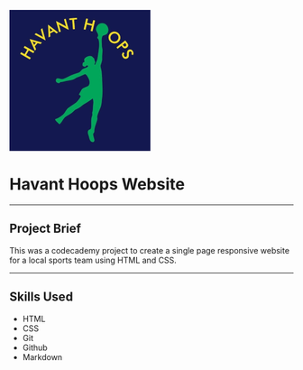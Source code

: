 ![Havant Hoops logo](./hoopslogomd.png)

# Havant Hoops Website
--------------
## Project Brief

This was a codecademy project to create a single page responsive website for a local sports team using HTML and CSS.

--------------
## Skills Used

- HTML
- CSS
- Git
- Github
- Markdown
